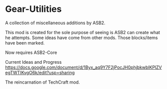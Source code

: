 Gear-Utilities
==============

A collection of miscellaneous additions by ASB2.

This mod is created for the sole purpose of seeing is ASB2 can create what he attempts.
 Some ideas have come from other mods. Those blocks/items have been marked.
 
 Now requires ASB2-Core
 
 Current Ideas and Progress
	https://docs.google.com/document/d/1Byx_aq9Y7F2jPocJH0phjbkwblKPlZVegTWTIKvgO6k/edit?usp=sharing
 
The reincarnation of TechCraft mod.